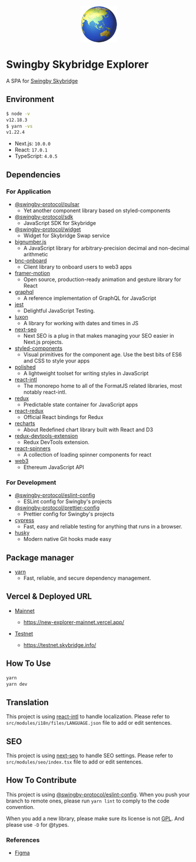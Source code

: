 <p align="center"><img src="docs/logo.png" height="100" alt="Skybridge Explorer" /></p>

# Swingby Skybridge Explorer

A SPA for [Swingby Skybridge](https://new-explorer.swingby.vercel.app/)

## Environment

```zsh
$ node -v
v12.18.3
$ yarn -vs
v1.22.4
```

- Next.js: `10.0.0`
- React: `17.0.1`
- TypeScript: `4.0.5`

## Dependencies

### For Application

- [@swingby-protocol/pulsar](https://github.com/SwingbyProtocol/pulsar)
  - Yet another component library based on styled-components
- [@swingby-protocol/sdk](https://github.com/SwingbyProtocol/js-sdk/tree/alpha)
  - JavaScript SDK for Skybridge
- [@swingby-protocol/widget](https://github.com/SwingbyProtocol/widget)
  - Widget for Skybridge Swap service
- [bignumber.js](https://github.com/MikeMcl/bignumber.js)
  - A JavaScript library for arbitrary-precision decimal and non-decimal arithmetic
- [bnc-onboard](https://github.com/blocknative/onboard)
  - Client library to onboard users to web3 apps
- [framer-motion](https://github.com/framer/motion)
  - Open source, production-ready animation and gesture library for React
- [graphql](https://github.com/graphql/graphql-js)
  - A reference implementation of GraphQL for JavaScript
- [jest](https://github.com/facebook/jest)
  - Delightful JavaScript Testing.
- [luxon](https://github.com/moment/luxon)
  - A library for working with dates and times in JS
- [next-seo](https://github.com/garmeeh/next-seo)
  - Next SEO is a plug in that makes managing your SEO easier in Next.js projects.
- [styled-components](https://www.styled-components.com/)
  - Visual primitives for the component age. Use the best bits of ES6 and CSS to style your apps
- [polished](https://github.com/styled-components/polished)
  - A lightweight toolset for writing styles in JavaScript
- [react-intl](https://github.com/formatjs/formatjs)
  - The monorepo home to all of the FormatJS related libraries, most notably react-intl.
- [redux](https://github.com/reduxjs/redux)
  - Predictable state container for JavaScript apps
- [react-redux](https://github.com/reduxjs/react-redux)
  - Official React bindings for Redux
- [recharts](https://www.npmjs.com/package/recharts)
  - About Redefined chart library built with React and D3
- [redux-devtools-extension](https://github.com/zalmoxisus/redux-devtools-extension)
  - Redux DevTools extension.
- [react-spinners](https://github.com/davidhu2000/react-spinners)
  - A collection of loading spinner components for react
- [web3](https://github.com/ethereum/web3.js)
  - Ethereum JavaScript API

### For Development

- [@swingby-protocol/eslint-config](https://github.com/SwingbyProtocol/eslint-config)
  - ESLint config for Swingby's projects
- [@swingby-protocol/prettier-config](https://github.com/SwingbyProtocol/prettier-config)
  - Prettier config for Swingby's projects
- [cypress](https://github.com/cypress-io/cypress)
  - Fast, easy and reliable testing for anything that runs in a browser.
- [husky](https://typicode.github.io/husky/#/)
  - Modern native Git hooks made easy

## Package manager

- [yarn](https://yarnpkg.com/)
  - Fast, reliable, and secure dependency management.

## Vercel & Deployed URL

- [Mainnet](https://vercel.com/swingby/new-explorer-mainnet)

  - <https://new-explorer-mainnet.vercel.app/>

- [Testnet](https://vercel.com/swingby/new-explorer-testnet)
  - <https://testnet.skybridge.info/>

## How To Use

```bash
yarn
yarn dev
```

## Translation

This project is using [react-intl](https://github.com/formatjs/formatjs) to handle localization.
Please refer to `src/modules/i18n/files/LANGUAGE.json` file to add or edit sentences.

## SEO

This project is using [next-seo](https://github.com/garmeeh/next-seo) to handle SEO settings. Please
refer to `src/modules/seo/index.tsx` file to add or edit sentences.

## How To Contribute

This project is using
[@swingby-protocol/eslint-config](https://github.com/SwingbyProtocol/eslint-config). When you push
your branch to remote ones, please run `yarn lint` to comply to the code convention.

When you add a new library, please make sure its license is not
[GPL](https://en.wikipedia.org/wiki/GNU_General_Public_License). And please use `-D` for @types.

### References

- [Figma](https://www.figma.com/file/FE8YjY4wHOKySVm6g3rnsH/swingby-rebrand)

